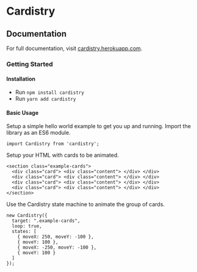 # Cardistry

## Documentation

For full documentation, visit [cardistry.herokuapp.com](https://cardistry.herokuapp.com/documentation.html).

### Getting Started

#### Installation

- Run `npm install cardistry`
- Run `yarn add cardistry`

#### Basic Usage

Setup a simple hello world example to get you up and running.
Import the library as an ES6 module.

```
import Cardistry from 'cardistry';
```

Setup your HTML with cards to be animated.

```
<section class="example-cards">
  <div class="card"> <div class="content"> </div> </div>
  <div class="card"> <div class="content"> </div> </div>
  <div class="card"> <div class="content"> </div> </div>
  <div class="card"> <div class="content"> </div> </div>
</section>
```

Use the Cardistry state machine to animate the group of cards.

```
new Cardistry({
  target: ".example-cards",
  loop: true,
  states: [
    { moveX: 250, moveY: -100 },
    { moveY: 100 },
    { moveX: -250, moveY: -100 },
    { moveY: 100 }
  ]
});
```

